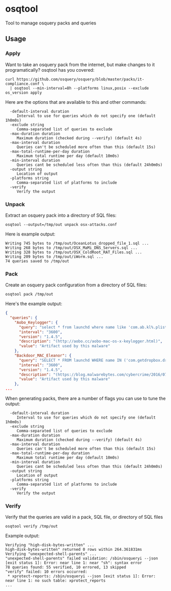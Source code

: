 # osqtool

Tool to manage osquery packs and queries

## Usage

### Apply

Want to take an osquery pack from the internet, but make changes to it programatically? osqtool has you covered:

```shell
curl https://github.com/osquery/osquery/blob/master/packs/it-compliance.conf \
  | osqtool --min-interval=8h --platforms linux,posix --exclude os_version apply
```

Here are the options that are available to this and other commands:

```
  -default-interval duration
     Interval to use for queries which do not specify one (default 1h0m0s)
  -exclude string
     Comma-separated list of queries to exclude
  -max-duration duration
     Maximum duration (checked during --verify) (default 4s)
  -max-interval duration
     Queries can't be scheduled more often than this (default 15s)
  -max-total-runtime-per-day duration
     Maximum total runtime per day (default 10m0s)
  -min-interval duration
     Queries cant be scheduled less often than this (default 24h0m0s)
  -output string
     Location of output
  -platforms string
     Comma-separated list of platforms to include
  -verify
     Verify the output
```

### Unpack

Extract an osquery pack into a directory of SQL files:

```shell
osqtool --output=/tmp/out unpack osx-attacks.conf
```

Here is example output:

```log
Writing 745 bytes to /tmp/out/OceanLotus_dropped_file_1.sql ...
Writing 268 bytes to /tmp/out/OSX_MaMi_DNS_Servers.sql ...
Writing 328 bytes to /tmp/out/OSX_ColdRoot_RAT_Files.sql ...
Writing 209 bytes to /tmp/out/iWorm.sql ...
74 queries saved to /tmp/out
```

### Pack

Create an osquery pack configuration from a directory of SQL files:

```shell
osqtool pack /tmp/out
```

Here's the example output:

```json
{
  "queries": {
    "Aobo_Keylogger": {
      "query": "select * from launchd where name like 'com.ab.kl%.plist';",
      "interval": "3600",
      "version": "1.4.5",
      "description": "(http://aobo.cc/aobo-mac-os-x-keylogger.html)",
      "value": "Artifact used by this malware"
    },
    "Backdoor_MAC_Eleanor": {
      "query": "SELECT * FROM launchd WHERE name IN ('com.getdropbox.dropbox.integritycheck.plist','com.getdropbox.dropbox.timegrabber.plist','com.getdropbox.dropbox.usercontent.plist');",
      "interval": "3600",
      "version": "1.4.5",
      "description": "(https://blog.malwarebytes.com/cybercrime/2016/07/new-mac-backdoor-malware-eleanor/)",
      "value": "Artifact used by this malware"
    },
...
```

When generating packs, there are a number of flags you can use to tune the output:

```
  -default-interval duration
     Interval to use for queries which do not specify one (default 1h0m0s)
  -exclude string
     Comma-separated list of queries to exclude
  -max-duration duration
     Maximum duration (checked during --verify) (default 4s)
  -max-interval duration
     Queries can't be scheduled more often than this (default 15s)
  -max-total-runtime-per-day duration
     Maximum total runtime per day (default 10m0s)
  -min-interval duration
     Queries cant be scheduled less often than this (default 24h0m0s)
  -output string
     Location of output
  -platforms string
     Comma-separated list of platforms to include
  -verify
     Verify the output
```

### Verify

Verify that the queries are valid in a pack, SQL file, or directory of SQL files

```shell
osqtool verify /tmp/out
```

Example output:

```log
Verifying "high-disk-bytes-written" ...
high-disk-bytes-written" returned 0 rows within 264.361831ms
Verifying "unexpected-shell-parents" ...
"unexpected-shell-parents" failed validation: /sbin/osqueryi --json [exit status 1]: Error: near line 1: near "sh": syntax error
78 queries found: 55 verified, 10 errored, 13 skipped
"verify" failed: 10 errors occurred:
 * xprotect-reports: /sbin/osqueryi --json [exit status 1]: Error: near line 1: no such table: xprotect_reports
...
```
